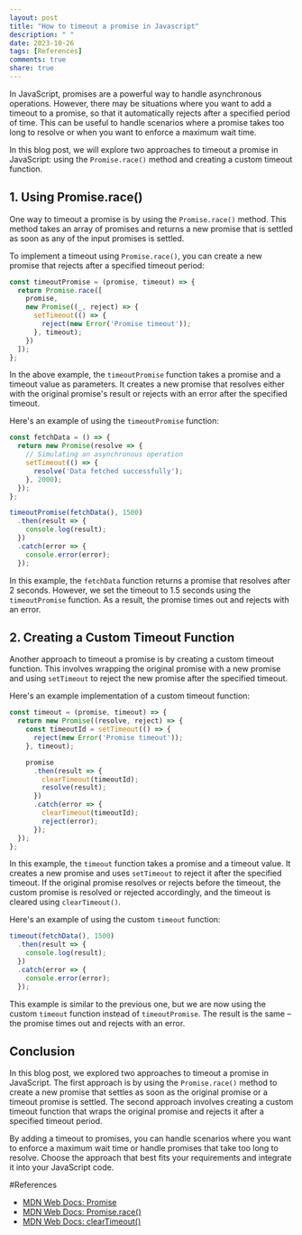 ```yaml
---
layout: post
title: "How to timeout a promise in Javascript"
description: " "
date: 2023-10-26
tags: [References]
comments: true
share: true
---
```


In JavaScript, promises are a powerful way to handle asynchronous operations. However, there may be situations where you want to add a timeout to a promise, so that it automatically rejects after a specified period of time. This can be useful to handle scenarios where a promise takes too long to resolve or when you want to enforce a maximum wait time.

In this blog post, we will explore two approaches to timeout a promise in JavaScript: using the `Promise.race()` method and creating a custom timeout function.

## 1. Using Promise.race()

One way to timeout a promise is by using the `Promise.race()` method. This method takes an array of promises and returns a new promise that is settled as soon as any of the input promises is settled.

To implement a timeout using `Promise.race()`, you can create a new promise that rejects after a specified timeout period:

```javascript
const timeoutPromise = (promise, timeout) => {
  return Promise.race([
    promise,
    new Promise((_, reject) => {
      setTimeout(() => {
        reject(new Error('Promise timeout'));
      }, timeout);
    })
  ]);
};
```

In the above example, the `timeoutPromise` function takes a promise and a timeout value as parameters. It creates a new promise that resolves either with the original promise's result or rejects with an error after the specified timeout.

Here's an example of using the `timeoutPromise` function:

```javascript
const fetchData = () => {
  return new Promise(resolve => {
    // Simulating an asynchronous operation
    setTimeout(() => {
      resolve('Data fetched successfully');
    }, 2000);
  });
};

timeoutPromise(fetchData(), 1500)
  .then(result => {
    console.log(result);
  })
  .catch(error => {
    console.error(error);
  });
```

In this example, the `fetchData` function returns a promise that resolves after 2 seconds. However, we set the timeout to 1.5 seconds using the `timeoutPromise` function. As a result, the promise times out and rejects with an error.

## 2. Creating a Custom Timeout Function

Another approach to timeout a promise is by creating a custom timeout function. This involves wrapping the original promise with a new promise and using `setTimeout` to reject the new promise after the specified timeout.

Here's an example implementation of a custom timeout function:

```javascript
const timeout = (promise, timeout) => {
  return new Promise((resolve, reject) => {
    const timeoutId = setTimeout(() => {
      reject(new Error('Promise timeout'));
    }, timeout);

    promise
      .then(result => {
        clearTimeout(timeoutId);
        resolve(result);
      })
      .catch(error => {
        clearTimeout(timeoutId);
        reject(error);
      });
  });
};
```

In this example, the `timeout` function takes a promise and a timeout value. It creates a new promise and uses `setTimeout` to reject it after the specified timeout. If the original promise resolves or rejects before the timeout, the custom promise is resolved or rejected accordingly, and the timeout is cleared using `clearTimeout()`.

Here's an example of using the custom `timeout` function:

```javascript
timeout(fetchData(), 1500)
  .then(result => {
    console.log(result);
  })
  .catch(error => {
    console.error(error);
  });
```

This example is similar to the previous one, but we are now using the custom `timeout` function instead of `timeoutPromise`. The result is the same – the promise times out and rejects with an error.

## Conclusion

In this blog post, we explored two approaches to timeout a promise in JavaScript. The first approach is by using the `Promise.race()` method to create a new promise that settles as soon as the original promise or a timeout promise is settled. The second approach involves creating a custom timeout function that wraps the original promise and rejects it after a specified timeout period.

By adding a timeout to promises, you can handle scenarios where you want to enforce a maximum wait time or handle promises that take too long to resolve. Choose the approach that best fits your requirements and integrate it into your JavaScript code.

#References
- [MDN Web Docs: Promise](https://developer.mozilla.org/en-US/docs/Web/JavaScript/Reference/Global_Objects/Promise)
- [MDN Web Docs: Promise.race()](https://developer.mozilla.org/en-US/docs/Web/JavaScript/Reference/Global_Objects/Promise/race)
- [MDN Web Docs: clearTimeout()](https://developer.mozilla.org/en-US/docs/Web/API/WindowOrWorkerGlobalScope/clearTimeout)